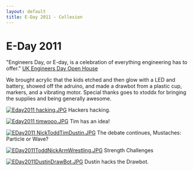```yaml
---
layout: default
title: E-Day 2011 - Collexion
---
```


<div id="page">

# E-Day 2011

"Engineers Day, or E-day, is a celebration of everything engineering has to offer."
[UK Engineers Day Open House](http://www.engr.uky.edu/eday/2011/)

We brought acrylic that the kids etched and then glow with a LED and battery, showed off the adruino, and made a drawbot from a plastic cup, markers, and a vibrating motor.  Special thanks goes to xtoddx for bringing the supplies and being generally awesome.

[![Eday2011 hacking.JPG](/pages/mw/images/9/9f/Eday2011_hacking.JPG)](/pages/file:eday2011_hacking.jpg.html)
Hackers hacking.

[![Eday2011 timwooo.JPG](/pages/mw/images/7/77/Eday2011_timwooo.JPG)](/pages/file:eday2011_timwooo.jpg.html)
Tim has an idea!

[![EDay2011 NickToddTimDustin.JPG](/pages/mw/images/3/33/EDay2011_NickToddTimDustin.JPG)](/pages/file:eday2011_nicktoddtimdustin.jpg.html)
The debate continues, Mustaches: Particle or Wave?

[![EDay2011ToddNickArmWrestling.JPG](/pages/mw/images/f/fd/EDay2011ToddNickArmWrestling.JPG)](/pages/file:eday2011toddnickarmwrestling.jpg.html)
Strength Challenges

[![EDay2011DustinDrawBot.JPG](/pages/mw/images/9/9c/EDay2011DustinDrawBot.JPG)](/pages/file:eday2011dustindrawbot.jpg.html)
Dustin hacks the Drawbot.

</div>
